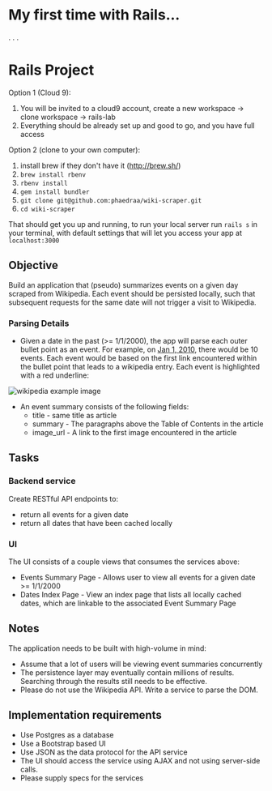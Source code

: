 # My first time with Rails...
.
.
.
# Rails Project

Option 1 (Cloud 9):

1. You will be invited to a cloud9 account, create a new workspace -> clone workspace -> rails-lab
2. Everything should be already set up and good to go, and you have full access

Option 2 (clone to your own computer):

1. install brew if they don't have it (http://brew.sh/)
2. `brew install rbenv`
3. `rbenv install`
4. `gem install bundler`
5. `git clone git@github.com:phaedraa/wiki-scraper.git`
6. `cd wiki-scraper`

That should get you up and running, to run your local server run `rails s` in your terminal, with default settings that will let you access your app at `localhost:3000`

## Objective
Build an application that (pseudo) summarizes events on a given day scraped from Wikipedia. Each event should be persisted locally, such that subsequent requests for the same date will not trigger a visit to Wikipedia.

### Parsing Details
 * Given a date in the past (>= 1/1/2000), the app will parse each outer bullet point as an event.  For example, on [Jan 1, 2010](https://en.wikipedia.org/wiki/Portal:Current_events/January_2010#2010_January_1), there would be 10 events. Each event would be based on the first link encountered within the bullet point that leads to a wikipedia entry. Each event is highlighted with a red underline:

 ![wikipedia example image](https://s3.amazonaws.com/clutter-interview-assets/Portal_Current_events_January_2010_-_Wikipedia.png)

 * An event summary consists of the following fields:
   * title - same title as article
   * summary - The paragraphs above the Table of Contents in the article
   * image_url - A link to the first image encountered in the article

## Tasks
### Backend service
Create RESTful API endpoints to:
  * return all events for a given date
  * return all dates that have been cached locally

### UI
The UI consists of a couple views that consumes the services above:
* Events Summary Page - Allows user to view all events for a given date >= 1/1/2000
* Dates Index Page - View an index page that lists all locally cached dates, which are linkable to the associated Event Summary Page

## Notes
The application needs to be built with high-volume in mind:
* Assume that a lot of users will be viewing event summaries concurrently
* The persistence layer may eventually contain millions of results. Searching through the results still needs to be effective.
* Please do not use the Wikipedia API. Write a service to parse the DOM.

## Implementation requirements
* Use Postgres as a database
* Use a Bootstrap based UI
* Use JSON as the data protocol for the API service
* The UI should access the service using AJAX and not using server-side calls.
* Please supply specs for the services
